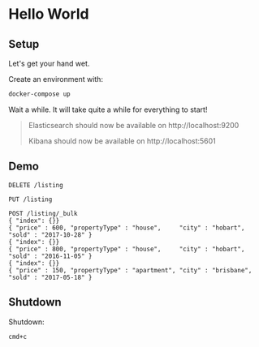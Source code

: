 
# Hello World

## Setup

Let's get your hand wet.

Create an environment with:
```bash
docker-compose up
```

Wait a while.  It will take quite a while for everything to start!


> Elasticsearch should now be available on http://localhost:9200
>
> Kibana should now be available on http://localhost:5601

## Demo
```text
DELETE /listing

PUT /listing

POST /listing/_bulk
{ "index": {}}
{ "price" : 600, "propertyType" : "house",     "city" : "hobart",    "sold" : "2017-10-28" }
{ "index": {}}
{ "price" : 800, "propertyType" : "house",     "city" : "hobart",    "sold" : "2016-11-05" }
{ "index": {}}
{ "price" : 150, "propertyType" : "apartment", "city" : "brisbane",  "sold" : "2017-05-18" }

```

## Shutdown

Shutdown:

```
cmd+c
```
